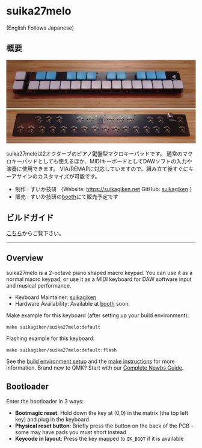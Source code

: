 # suika27melo
(English Follows Japanese)

## 概要
![suika27melo1](https://github.com/suikagiken/suika27melo/blob/main/img/suika27melo_1.jpg)
![suika27melo2](https://github.com/suikagiken/suika27melo/blob/main/img/suika27melo_2.jpg)

suika27meloは2オクターブのピアノ鍵盤型マクロキーパッドです。
通常のマクロキーパッドとしても使えるほか、MIDIキーボードとしてDAWソフトの入力や演奏に使用できます。
VIA/REMAPに対応していますので、組み立て後すぐにキーアサインのカスタマイズが可能です。

* 制作 : すいか技研 （Website: https://suikagiken.net GitHub: [suikagiken](https://github.com/suikagiken) ）
* 販売 : すいか技研の[booth](https://suikagiken.booth.pm/)にて販売予定です

## ビルドガイド

[こちら](https://github.com/suikagiken/suika27melo/blob/main/buildguide_1.1.md)からご覧下さい。

---

## Overview

suika27melo is a 2-octave piano shaped macro keypad.
You can use it as a normal macro keypad, or use it as a MIDI keyboard for DAW software input and musical performance.

* Keyboard Maintainer: [suikagiken](https://github.com/suikagiken)
* Hardware Availability: Available at [booth](https://suikagiken.booth.pm/) soon.

Make example for this keyboard (after setting up your build environment):

    make suikagiken/suika27melo:default

Flashing example for this keyboard:

    make suikagiken/suika27melo:default:flash

See the [build environment setup](https://docs.qmk.fm/#/getting_started_build_tools) and the [make instructions](https://docs.qmk.fm/#/getting_started_make_guide) for more information. Brand new to QMK? Start with our [Complete Newbs Guide](https://docs.qmk.fm/#/newbs).

## Bootloader

Enter the bootloader in 3 ways:

* **Bootmagic reset**: Hold down the key at (0,0) in the matrix (the top left key) and plug in the keyboard
* **Physical reset button**: Briefly press the button on the back of the PCB - some may have pads you must short instead
* **Keycode in layout**: Press the key mapped to `QK_BOOT` if it is available
